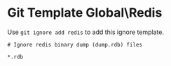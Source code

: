 Git Template Global\Redis
===

Use `git ignore add redis` to add this ignore template.

```
# Ignore redis binary dump (dump.rdb) files

*.rdb
```
